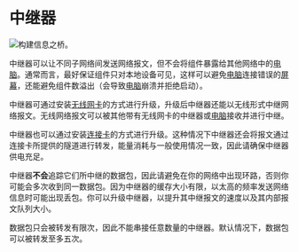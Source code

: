 # 中继器

![构建信息之桥。](oredict:oc:relay)

中继器可以让不同子网络间发送网络报文，但不会将组件暴露给其他网络中的[电脑](../general/computer.md)。通常而言，最好保证组件只对本地设备可见，这样可以避免[电脑](../general/computer.md)连接错误的[屏幕](screen1.md)，还能避免组件数溢出（会导致[电脑](../general/computer.md)崩溃并拒绝启动）。

中继器可通过安装[无线网卡](../item/wlanCard1.md)的方式进行升级，升级后中继器还能以无线形式中继网络报文。无线网络报文可以被其他带有无线网卡的中继器或[电脑](../general/computer.md)接收并进行中继。

中继器也可以通过安装[连接卡](../item/linkedCard.md)的方式进行升级。这种情况下中继器还会将报文通过连接卡所提供的隧道进行转发，能量消耗与一般使用情况一致，因此请确保中继器供电充足。

中继器**不会**追踪它们所中继的数据包，因此请避免在你的网络中出现环路，否则你可能会多次收到同一数据包。因为中继器的缓存大小有限，以太高的频率发送网络信息时可能出现丢包。你可以升级中继器，以提升其中继报文的速度以及其内部报文队列大小。

数据包只会被转发有限次，因此不能串接任意数量的中继器。默认情况下，数据包可以被转发至多五次。
